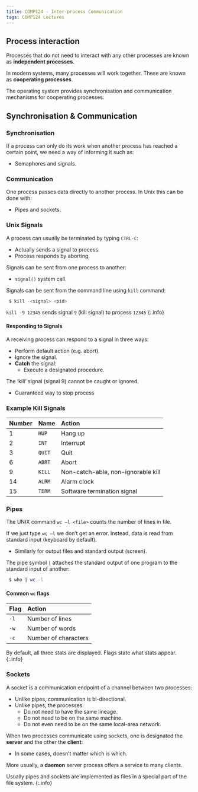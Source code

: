 ```yaml
---
title: COMP124 - Inter-process Communication
tags: COMP124 Lectures
---
```


## Process interaction
Processes that do not need to interact with any other processes are known as **independent processes**.

In modern systems, many processes will work together. These are known as **cooperating processes**.

The operating system provides synchronisation and communication mechanisms for cooperating processes.

## Synchronisation & Communication
### Synchronisation
If a process can only do its work when another process has reached a certain point, we need a way of informing it such as:

* Semaphores and signals.
### Communication
One process passes data directly to another process. In Unix this can be done with:

* Pipes and sockets.

### Unix Signals
A process can usually be terminated by typing `CTRL-C`:

* Actually sends a signal to process.
* Process responds by aborting.

Signals can be sent from one process to another:

* `signal()` system call.

Signals can be sent from the command line using `kill` command:

```bash
 $ kill -<signal> <pid>
```

`kill -9 12345` sends signal `9` (kill signal) to process `12345`
{:.info}

#### Responding to Signals
A receiving process can respond to a signal in three ways:

* Perform default action (e.g. abort).
* Ignore the signal.
* **Catch** the signal:
	* Execute a designated procedure.
	
The ‘kill’ signal (signal 9) cannot be caught or ignored.

* Guaranteed way to stop process

### Example Kill Signals

| Number | Name | Action |
| :-- | :-- | :-- |
| 1 | `HUP` | Hang up |
| 2 | `INT` | Interrupt |
| 3 | `QUIT` | Quit |
| 6 | `ABRT` | Abort |
| 9 | `KILL` | Non-catch-able, non-ignorable kill |
| 14 | `ALRM` | Alarm clock |
| 15 | `TERM` | Software termination signal |

### Pipes
The UNIX command `wc –l <file>` counts the number of lines in file.

If we just type `wc –l` we don’t get an error. Instead, data is read from standard input (keyboard by default).

* Similarly for output files and standard output (screen).

The pipe symbol `|` attaches the standard output of one program to the standard input of another:

```bash
 $ who | wc -l
```

#### Common `wc` flags

| Flag | Action |
| :-- | :-- |
| `-l` | Number of lines |
| `-w` | Number of words |
| `-c` | Number of characters |

By default, all three stats are displayed. Flags state what stats appear.
{:.info}

### Sockets
A socket is a communication endpoint of a channel between two processes:

* Unlike pipes, communication is bi-directional.
* Unlike pipes, the processes:
	* Do not need to have the same lineage.
	* Do not need to be on the same machine.
	* Do not even need to be on the same local-area network.

When two processes communicate using sockets, one is designated the **server** and the other the **client**:

* In some cases, doesn’t matter which is which.

More usually, a **daemon** server process offers a service to many clients.

Usually pipes and sockets are implemented as files in a special part of the file system.
{:.info}
